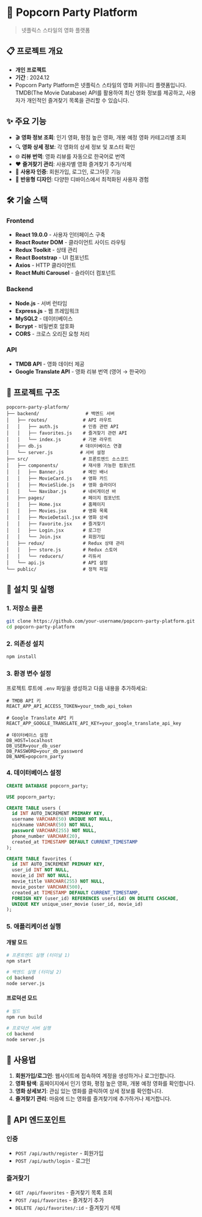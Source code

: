 # 🍿 Popcorn Party Platform

> 넷플릭스 스타일의 영화 플랫폼

## 📋 프로젝트 개요
- **개인 프로젝트**
- **기간** : 2024.12
- Popcorn Party Platform은 넷플릭스 스타일의 영화 커뮤니티 플랫폼입니다.
TMDB(The Movie Database) API를 활용하여 최신 영화 정보를 제공하고, 사용자가 개인적인 즐겨찾기 목록을 관리할 수 있습니다.

## ✨ 주요 기능

- 🎬 **영화 정보 조회**: 인기 영화, 평점 높은 영화, 개봉 예정 영화 카테고리별 조회
- 🔍 **영화 상세 정보**: 각 영화의 상세 정보 및 포스터 확인
- 🌐 **리뷰 번역**: 영화 리뷰를 자동으로 한국어로 번역
- ❤️ **즐겨찾기 관리**: 사용자별 영화 즐겨찾기 추가/삭제
- 👤 **사용자 인증**: 회원가입, 로그인, 로그아웃 기능
- 📱 **반응형 디자인**: 다양한 디바이스에서 최적화된 사용자 경험

## 🛠️ 기술 스택

### Frontend
- **React 19.0.0** - 사용자 인터페이스 구축
- **React Router DOM** - 클라이언트 사이드 라우팅
- **Redux Toolkit** - 상태 관리
- **React Bootstrap** - UI 컴포넌트
- **Axios** - HTTP 클라이언트
- **React Multi Carousel** - 슬라이더 컴포넌트

### Backend
- **Node.js** - 서버 런타임
- **Express.js** - 웹 프레임워크
- **MySQL2** - 데이터베이스
- **Bcrypt** - 비밀번호 암호화
- **CORS** - 크로스 오리진 요청 처리

### API
- **TMDB API** - 영화 데이터 제공
- **Google Translate API** - 영화 리뷰 번역 (영어 → 한국어)

## 📁 프로젝트 구조

```
popcorn-party-platform/
├── backend/                 # 백엔드 서버
│   ├── routes/             # API 라우트
│   │   ├── auth.js         # 인증 관련 API
│   │   ├── favorites.js    # 즐겨찾기 관련 API
│   │   └── index.js        # 기본 라우트
│   ├── db.js              # 데이터베이스 연결
│   └── server.js          # 서버 설정
├── src/                    # 프론트엔드 소스코드
│   ├── components/         # 재사용 가능한 컴포넌트
│   │   ├── Banner.js       # 메인 배너
│   │   ├── MovieCard.js    # 영화 카드
│   │   ├── MovieSlide.js   # 영화 슬라이더
│   │   └── Navibar.js      # 네비게이션 바
│   ├── pages/              # 페이지 컴포넌트
│   │   ├── Home.jsx        # 홈페이지
│   │   ├── Movies.jsx      # 영화 목록
│   │   ├── MovieDetail.jsx # 영화 상세
│   │   ├── Favorite.jsx    # 즐겨찾기
│   │   ├── Login.jsx       # 로그인
│   │   └── Join.jsx        # 회원가입
│   ├── redux/              # Redux 상태 관리
│   │   ├── store.js        # Redux 스토어
│   │   └── reducers/       # 리듀서
│   └── api.js              # API 설정
└── public/                 # 정적 파일
```

## 🚀 설치 및 실행

### 1. 저장소 클론
```bash
git clone https://github.com/your-username/popcorn-party-platform.git
cd popcorn-party-platform
```

### 2. 의존성 설치
```bash
npm install
```

### 3. 환경 변수 설정
프로젝트 루트에 `.env` 파일을 생성하고 다음 내용을 추가하세요:

```env
# TMDB API 키
REACT_APP_API_ACCESS_TOKEN=your_tmdb_api_token

# Google Translate API 키
REACT_APP_GOOGLE_TRANSLATE_API_KEY=your_google_translate_api_key

# 데이터베이스 설정
DB_HOST=localhost
DB_USER=your_db_user
DB_PASSWORD=your_db_password
DB_NAME=popcorn_party
```

### 4. 데이터베이스 설정

```sql
CREATE DATABASE popcorn_party;

USE popcorn_party;

CREATE TABLE users (
  id INT AUTO_INCREMENT PRIMARY KEY,
  username VARCHAR(50) UNIQUE NOT NULL,
  nickname VARCHAR(50) NOT NULL,
  password VARCHAR(255) NOT NULL,
  phone_number VARCHAR(20),
  created_at TIMESTAMP DEFAULT CURRENT_TIMESTAMP
);

CREATE TABLE favorites (
  id INT AUTO_INCREMENT PRIMARY KEY,
  user_id INT NOT NULL,
  movie_id INT NOT NULL,
  movie_title VARCHAR(255) NOT NULL,
  movie_poster VARCHAR(500),
  created_at TIMESTAMP DEFAULT CURRENT_TIMESTAMP,
  FOREIGN KEY (user_id) REFERENCES users(id) ON DELETE CASCADE,
  UNIQUE KEY unique_user_movie (user_id, movie_id)
);
```

### 5. 애플리케이션 실행

#### 개발 모드
```bash
# 프론트엔드 실행 (터미널 1)
npm start

# 백엔드 실행 (터미널 2)
cd backend
node server.js
```

#### 프로덕션 모드
```bash
# 빌드
npm run build

# 프로덕션 서버 실행
cd backend
node server.js
```

## 📱 사용법

1. **회원가입/로그인**: 웹사이트에 접속하여 계정을 생성하거나 로그인합니다.
2. **영화 탐색**: 홈페이지에서 인기 영화, 평점 높은 영화, 개봉 예정 영화를 확인합니다.
3. **영화 상세보기**: 관심 있는 영화를 클릭하여 상세 정보를 확인합니다.
4. **즐겨찾기 관리**: 마음에 드는 영화를 즐겨찾기에 추가하거나 제거합니다.

## 🔧 API 엔드포인트

### 인증
- `POST /api/auth/register` - 회원가입
- `POST /api/auth/login` - 로그인

### 즐겨찾기
- `GET /api/favorites` - 즐겨찾기 목록 조회
- `POST /api/favorites` - 즐겨찾기 추가
- `DELETE /api/favorites/:id` - 즐겨찾기 삭제
